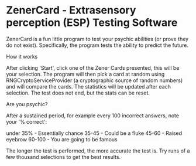 # ZenerCard - Extrasensory perception (ESP) Testing Software 
 
ZenerCard is a fun little program to test your psychic abilities (or prove they do not exist).  Specifically, the program tests the ability to predict the future. 
 
How it works 
 
After clicking 'Start', click one of the Zener Cards presented, this will be your selection.  The program will then pick a card at random using RNGCryptoServiceProvider (a cryptographic source of random numbers) and will compare the cards.  The statistics will be updated after each selection. The test does not end, but the stats can be reset.
 
Are you psychic?

After a sustained period, for example every 100 incorrect answers, note your '% correct': 
 
under 35% - Essentially chance 
35-45 - Could be a fluke 
45-60 - Raised eyebrow 
60-100 - You are going to be famous 

The longer the test is performed, the more accurate the test is.  Try runs of a few thousand selections to get the best results.
